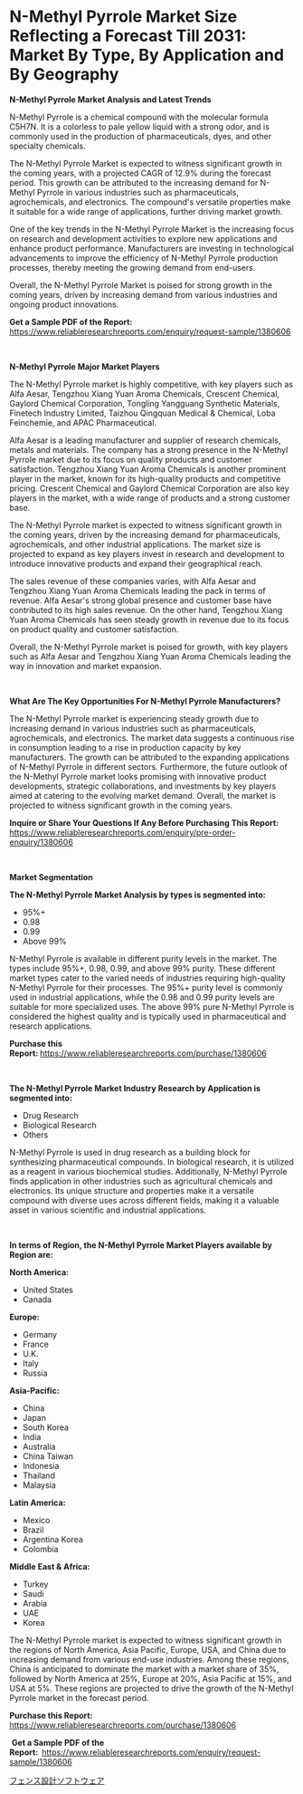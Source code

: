 <p><h1>N-Methyl Pyrrole Market Size Reflecting a Forecast Till 2031: Market By Type, By Application and By Geography</h1></p><p><strong>N-Methyl Pyrrole Market Analysis and Latest Trends</strong></p>
<p><p>N-Methyl Pyrrole is a chemical compound with the molecular formula C5H7N. It is a colorless to pale yellow liquid with a strong odor, and is commonly used in the production of pharmaceuticals, dyes, and other specialty chemicals.</p><p>The N-Methyl Pyrrole Market is expected to witness significant growth in the coming years, with a projected CAGR of 12.9% during the forecast period. This growth can be attributed to the increasing demand for N-Methyl Pyrrole in various industries such as pharmaceuticals, agrochemicals, and electronics. The compound's versatile properties make it suitable for a wide range of applications, further driving market growth.</p><p>One of the key trends in the N-Methyl Pyrrole Market is the increasing focus on research and development activities to explore new applications and enhance product performance. Manufacturers are investing in technological advancements to improve the efficiency of N-Methyl Pyrrole production processes, thereby meeting the growing demand from end-users.</p><p>Overall, the N-Methyl Pyrrole Market is poised for strong growth in the coming years, driven by increasing demand from various industries and ongoing product innovations.</p></p>
<p><strong>Get a Sample PDF of the Report:&nbsp;</strong> <a href="https://www.reliableresearchreports.com/enquiry/request-sample/1380606">https://www.reliableresearchreports.com/enquiry/request-sample/1380606</a></p>
<p>&nbsp;</p>
<p><strong>N-Methyl Pyrrole Major Market Players</strong></p>
<p><p>The N-Methyl Pyrrole market is highly competitive, with key players such as Alfa Aesar, Tengzhou Xiang Yuan Aroma Chemicals, Crescent Chemical, Gaylord Chemical Corporation, Tongling Yangguang Synthetic Materials, Finetech Industry Limited, Taizhou Qingquan Medical & Chemical, Loba Feinchemie, and APAC Pharmaceutical. </p><p>Alfa Aesar is a leading manufacturer and supplier of research chemicals, metals and materials. The company has a strong presence in the N-Methyl Pyrrole market due to its focus on quality products and customer satisfaction. Tengzhou Xiang Yuan Aroma Chemicals is another prominent player in the market, known for its high-quality products and competitive pricing. Crescent Chemical and Gaylord Chemical Corporation are also key players in the market, with a wide range of products and a strong customer base. </p><p>The N-Methyl Pyrrole market is expected to witness significant growth in the coming years, driven by the increasing demand for pharmaceuticals, agrochemicals, and other industrial applications. The market size is projected to expand as key players invest in research and development to introduce innovative products and expand their geographical reach.</p><p>The sales revenue of these companies varies, with Alfa Aesar and Tengzhou Xiang Yuan Aroma Chemicals leading the pack in terms of revenue. Alfa Aesar's strong global presence and customer base have contributed to its high sales revenue. On the other hand, Tengzhou Xiang Yuan Aroma Chemicals has seen steady growth in revenue due to its focus on product quality and customer satisfaction.</p><p>Overall, the N-Methyl Pyrrole market is poised for growth, with key players such as Alfa Aesar and Tengzhou Xiang Yuan Aroma Chemicals leading the way in innovation and market expansion.</p></p>
<p>&nbsp;</p>
<p><strong>What Are The Key Opportunities For N-Methyl Pyrrole Manufacturers?</strong></p>
<p><p>The N-Methyl Pyrrole market is experiencing steady growth due to increasing demand in various industries such as pharmaceuticals, agrochemicals, and electronics. The market data suggests a continuous rise in consumption leading to a rise in production capacity by key manufacturers. The growth can be attributed to the expanding applications of N-Methyl Pyrrole in different sectors. Furthermore, the future outlook of the N-Methyl Pyrrole market looks promising with innovative product developments, strategic collaborations, and investments by key players aimed at catering to the evolving market demand. Overall, the market is projected to witness significant growth in the coming years.</p></p>
<p><strong>Inquire or Share Your Questions If Any Before Purchasing This Report:</strong> <a href="https://www.reliableresearchreports.com/enquiry/pre-order-enquiry/1380606">https://www.reliableresearchreports.com/enquiry/pre-order-enquiry/1380606</a></p>
<p>&nbsp;</p>
<p><strong>Market Segmentation</strong></p>
<p><strong>The N-Methyl Pyrrole Market Analysis by types is segmented into:</strong></p>
<p><ul><li>95%+</li><li>0.98</li><li>0.99</li><li>Above 99%</li></ul></p>
<p><p>N-Methyl Pyrrole is available in different purity levels in the market. The types include 95%+, 0.98, 0.99, and above 99% purity. These different market types cater to the varied needs of industries requiring high-quality N-Methyl Pyrrole for their processes. The 95%+ purity level is commonly used in industrial applications, while the 0.98 and 0.99 purity levels are suitable for more specialized uses. The above 99% pure N-Methyl Pyrrole is considered the highest quality and is typically used in pharmaceutical and research applications.</p></p>
<p><strong>Purchase this Report:&nbsp;</strong><a href="https://www.reliableresearchreports.com/purchase/1380606">https://www.reliableresearchreports.com/purchase/1380606</a></p>
<p>&nbsp;</p>
<p><strong>The N-Methyl Pyrrole Market Industry Research by Application is segmented into:</strong></p>
<p><ul><li>Drug Research</li><li>Biological Research</li><li>Others</li></ul></p>
<p><p>N-Methyl Pyrrole is used in drug research as a building block for synthesizing pharmaceutical compounds. In biological research, it is utilized as a reagent in various biochemical studies. Additionally, N-Methyl Pyrrole finds application in other industries such as agricultural chemicals and electronics. Its unique structure and properties make it a versatile compound with diverse uses across different fields, making it a valuable asset in various scientific and industrial applications.</p></p>
<p>&nbsp;</p>
<p><strong>In terms of Region, the N-Methyl Pyrrole Market Players available by Region are:</strong></p>
<p>
    <p> <strong> North America: </strong>
        <ul>
            <li>United States</li>
            <li>Canada</li>
        </ul>
        </p> 
    <p> <strong> Europe: </strong>
        <ul>
            <li>Germany</li>
            <li>France</li>
            <li>U.K.</li>
            <li>Italy</li>
            <li>Russia</li>
        </ul>
        </p> 
    <p> <strong> Asia-Pacific: </strong>
        <ul>
            <li>China</li>
            <li>Japan</li>
            <li>South Korea</li>
            <li>India</li>
            <li>Australia</li>
            <li>China Taiwan</li>
            <li>Indonesia</li>
            <li>Thailand</li>
            <li>Malaysia</li>
        </ul>
        </p> 
    <p> <strong> Latin America: </strong>
        <ul>
            <li>Mexico</li>
            <li>Brazil</li>
            <li>Argentina Korea</li>
            <li>Colombia</li>
        </ul>
        </p> 
    <p> <strong> Middle East & Africa: </strong>
        <ul>
            <li>Turkey</li>
            <li>Saudi</li>
            <li>Arabia</li>
            <li>UAE</li>
            <li>Korea</li>
        </ul>
    </p>
    </p>
<p><p>The N-Methyl Pyrrole market is expected to witness significant growth in the regions of North America, Asia Pacific, Europe, USA, and China due to increasing demand from various end-use industries. Among these regions, China is anticipated to dominate the market with a market share of 35%, followed by North America at 25%, Europe at 20%, Asia Pacific at 15%, and USA at 5%. These regions are projected to drive the growth of the N-Methyl Pyrrole market in the forecast period.</p></p>
<p><strong>Purchase this Report: </strong><a href="https://www.reliableresearchreports.com/purchase/1380606">https://www.reliableresearchreports.com/purchase/1380606</a></p>
<p>&nbsp;<strong>Get a Sample PDF of the Report:&nbsp;&nbsp;</strong><a href="https://www.reliableresearchreports.com/enquiry/request-sample/1380606">https://www.reliableresearchreports.com/enquiry/request-sample/1380606</a></p>
<p><strong></strong></p>
<p><p><a href="https://github.com/ksxzwxabcuynh011/Market-Research-Report-List-1/blob/main/8544310194572.md">フェンス設計ソフトウェア</a></p></p>